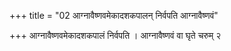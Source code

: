 +++
title = "02 आग्नावैष्णवमेकादशकपालन् निर्वपति आग्नावैष्णवं"

+++
आग्नावैष्णवमेकादशकपालं निर्वपति । आग्नावैष्णवं वा घृते चरुम् २